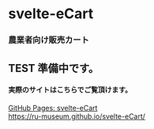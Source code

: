 # svelte-eCart

### 農業者向け販売カート


## TEST 準備中です。

#### 実際のサイトはこちらでご覧頂けます。
[GitHub Pages: svelte-eCart](https://ru-museum.github.io/svelte-eCart/)<br>
https://ru-museum.github.io/svelte-eCart/

